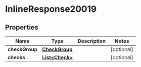 

# InlineResponse20019

## Properties

Name | Type | Description | Notes
------------ | ------------- | ------------- | -------------
**checkGroup** | [**CheckGroup**](CheckGroup.md) |  |  [optional]
**checks** | [**List&lt;Check&gt;**](Check.md) |  |  [optional]



